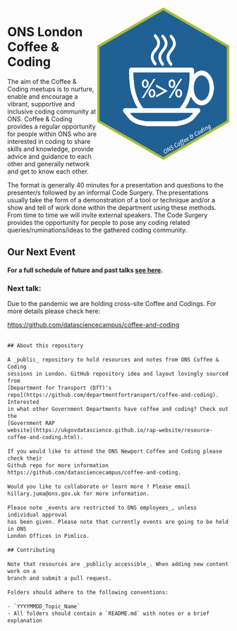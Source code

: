 <img src="assets/ons_cnc_hex.png" width="300" align="right">

# ONS London Coffee & Coding

The aim of the Coffee & Coding meetups is to nurture, enable and encourage a
vibrant, supportive and inclusive coding community at ONS. Coffee & Coding
provides a regular opportunity for people within ONS who are interested in
coding to share skills and knowledge, provide advice and guidance to each other
and generally network and get to know each other.

The format is generally 40 minutes for a presentation and questions to the
presenter/s followed by an informal Code Surgery. The presentations usually take
the form of a demonstration of a tool or technique and/or a show and tell of
work done within the department using these methods. From time to time we will
invite external speakers. The Code Surgery provides the opportunity for people
to pose any coding related queries/ruminations/ideas to the gathered coding
community.

## Our Next Event

#### For a full schedule of future and past talks [see here](SCHEDULE.md).

### Next talk:

Due to the pandemic we are holding cross-site Coffee and Codings. For more details please check here:

https://github.com/datasciencecampus/coffee-and-coding

```

## About this repository

A _public_ repository to hold resources and notes from ONS Coffee & Coding
sessions in London. GitHub repository idea and layout lovingly sourced from
[Department for Transport (DfT)'s
repo](https://github.com/departmentfortransport/coffee-and-coding). Interested
in what other Government Departments have coffee and coding? Check out the
[Government RAP
website](https://ukgovdatascience.github.io/rap-website/resource-coffee-and-coding.html).

If you would like to attend the ONS Newport Coffee and Coding please check their
Github repo for more information
https://github.com/datasciencecampus/coffee-and-coding.

Would you like to collaborate or learn more ? Please email
hillary.juma@ons.gov.uk for more information.

Please note _events are restricted to ONS employees_, unless individual approval
has been given. Please note that currently events are going to be held in ONS
London Offices in Pimlico.

## Contributing

Note that resources are _publicly accessible_. When adding new content work on a
branch and submit a pull request.

Folders should adhere to the following conventions:

- `YYYYMMDD_Topic_Name`
- All folders should contain a `README.md` with notes or a brief explanation

